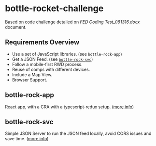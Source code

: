 # bottle-rocket-challenge

Based on code challenge detailed on _FED Coding Test_061316.docx_ document.

## Requirements Overview

- Use a set of JavaScript libraries. (see `bottle-rock-app`)
- Get a JSON Feed. (see [`bottle-rock-svc`](bottle-rocket-svc))
- Follow a mobile-first RWD process.
- Reuse of comps with different devices.
- Include a Map View.
- Browser Support.

## bottle-rock-app

React app, with a CRA with a typescript-redux setup. ([more info](https://github.com/reduxjs/cra-template-redux-typescript))

## bottle-rock-svc

Simple JSON Server to run the JSON feed locally, avoid CORS issues and save time. ([more info](https://github.com/typicode/json-server#add-custom-routes))
